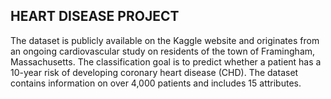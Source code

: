 ## HEART DISEASE PROJECT
The dataset is publicly available on the Kaggle website and originates from an ongoing cardiovascular study on residents of the town of Framingham, Massachusetts. The classification goal is to predict whether a patient has a 10-year risk of developing coronary heart disease (CHD). The dataset contains information on over 4,000 patients and includes 15 attributes.
    
    
    
